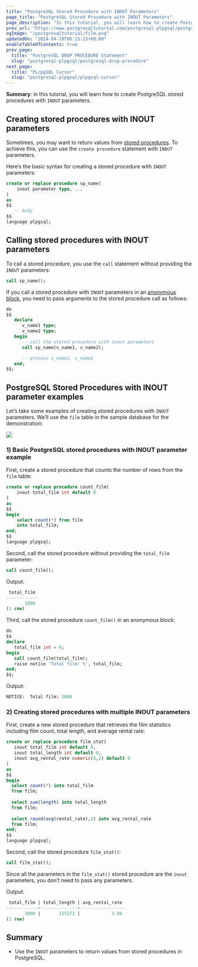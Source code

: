 ```yaml
---
title: "PostgreSQL Stored Procedure with INOUT Parameters"
page_title: "PostgreSQL Stored Procedure with INOUT Parameters"
page_description: "In this tutorial, you will learn how to create PostgreSQL stored procedures with INOUT parameters."
prev_url: "https://www.postgresqltutorial.com/postgresql-plpgsql/postgresql-stored-procedure-with-inout-parameters/"
ogImage: "/postgresqltutorial/film.png"
updatedOn: "2024-04-19T08:15:13+00:00"
enableTableOfContents: true
prev_page: 
  title: "PostgreSQL DROP PROCEDURE Statement"
  slug: "postgresql-plpgsql/postgresql-drop-procedure"
next_page: 
  title: "PL/pgSQL Cursor"
  slug: "postgresql-plpgsql/plpgsql-cursor"
---
```





**Summary**: in this tutorial, you will learn how to create PostgreSQL stored procedures with `INOUT` parameters.


## Creating stored procedures with INOUT parameters

Sometimes, you may want to return values from [stored procedures](postgresql-create-procedure). To achieve this, you can use the `create procedure` statement with `INOUT` parameters.

Here’s the basic syntax for creating a stored procedure with `INOUT` parameters:


```sql
create or replace procedure sp_name(
    inout parameter type, ...
)
as
$$
   -- body
$$
language plpgsql;
```

## Calling stored procedures with INOUT parameters

To call a stored procedure, you use the `call` statement without providing the `INOUT` parameters:


```sql
call sp_name();
```
If you call a stored procedure with `INOUT` parameters in an [anonymous block](plpgsql-block-structure), you need to pass arguments to the stored procedure call as follows:


```sql
do
$$
   declare 
      v_name1 type;
      v_name2 type;
   begin
      -- call the stored procedure with inout parameters
      call sp_name(v_name1, v_name2);

      -- process v_name1, v_name2
   end;
$$;
```

## PostgreSQL Stored Procedures with INOUT parameter examples

Let’s take some examples of creating stored procedures with `INOUT` parameters. We’ll use the `film` table in the sample database for the demonstration:

![](/postgresqltutorial/film.png)
### 1\) Basic PostgreSQL stored procedures with INOUT parameter example

First, create a stored procedure that counts the number of rows from the `film` table:


```sql
create or replace procedure count_film(
    inout total_film int default 0
) 
as 
$$
begin
    select count(*) from film
    into total_film;
end;
$$
language plpgsql;
```
Second, call the stored procedure without providing the `total_film` parameter:


```sql
call count_film();
```
Output:


```sql
 total_film
------------
       1000
(1 row)
```
Third, call the stored procedure `count_film()` in an anonymous block:


```sql
do
$$
declare
   total_film int = 0;
begin
   call count_film(total_film);
   raise notice 'Total film: %', total_film;
end;
$$;
```
Output:


```sql
NOTICE:  Total film: 1000
```

### 2\) Creating stored procedures with multiple INOUT parameters

First, create a new stored procedure that retrieves the film statistics including film count, total length, and average rental rate:


```sql
create or replace procedure film_stat(
   inout total_film int default 0,
   inout total_length int default 0,
   inout avg_rental_rate numeric(4,2) default 0
)
as
$$
begin
  select count(*) into total_film
  from film;
  
  select sum(length) into total_length
  from film;
  
  select round(avg(rental_rate),2) into avg_rental_rate
  from film;  
end;
$$
language plpgsql;
```
Second, call the stored procedure `film_stat()`:


```sql
call film_stat();
```
Since all the parameters in the `film_stat()` stored procedure are the `inout` parameters, you don’t need to pass any parameters.

Output:


```sql
 total_film | total_length | avg_rental_rate
------------+--------------+-----------------
       1000 |       115272 |            2.98
(1 row)
```

## Summary

* Use the `INOUT` parameters to return values from stored procedures in PostgreSQL.

